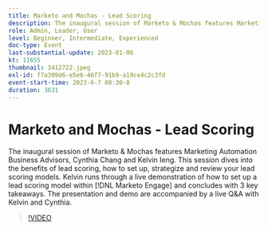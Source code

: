 ```yaml
---
title: Marketo and Mochas - Lead Scoring
description: The inaugural session of Marketo & Mochas features Marketing Automation Business Advisors, Cynthia Chang and Kelvin Ieng. This session dives into the benefits of lead scoring, how to set up, strategize and review your lead scoring models. Kelvin runs through a live demonstration of how to set up a lead scoring model within [!DNL Marketo Engage] and concludes with 3 key takeaways. The presentation and demo are accompanied by a live Q&A with Kelvin and Cynthia.
role: Admin, Leader, User
level: Beginner, Intermediate, Experienced
doc-type: Event
last-substantial-update: 2023-01-06
kt: 11655
thumbnail: 3412722.jpeg
exl-id: f7a309d6-e5e6-46f7-91b9-a19ce4c2c3fd
event-start-time: 2023-6-7 08:30-8
duration: 3631
---
```

# Marketo and Mochas - Lead Scoring

The inaugural session of Marketo & Mochas features Marketing Automation Business Advisors, Cynthia Chang and Kelvin Ieng. This session dives into the benefits of lead scoring, how to set up, strategize and review your lead scoring models. Kelvin runs through a live demonstration of how to set up a lead scoring model within [!DNL Marketo Engage] and concludes with 3 key takeaways. The presentation and demo are accompanied by a live Q&A with Kelvin and Cynthia.

>[!VIDEO](https://video.tv.adobe.com/v/3412722/?quality=12&learn=on)
